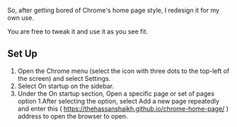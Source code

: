 So, after getting bored of Chrome's home page style, I redesign it for my own use.

You are free to tweak it and use it as you see fit.

## Set Up

1. Open the Chrome menu (select the icon with three dots to the top-left of the screen) and select Settings. 
1. Select On startup on the sidebar.
1. Under the On startup section, Open a specific page or set of pages option
1.After selecting the option, select Add a new page repeatedly and enter this ( https://thehassanshaikh.github.io/chrome-home-page/ ) address to open the browser to open. 
